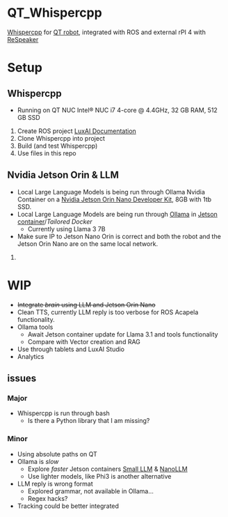 # QT_Whispercpp

[Whispercpp](https://github.com/ggerganov/whisper.cpp) for [QT robot](https://docs.luxai.com/docs/intro_code), integrated with ROS and external rPI 4 with [ReSpeaker](https://wiki.seeedstudio.com/ReSpeaker_4_Mic_Array_for_Raspberry_Pi/)

# Setup

## Whispercpp
- Running on QT NUC Intel® NUC  i7 4-core @ 4.4GHz, 32 GB RAM, 512 GB SSD

1. Create ROS project [LuxAI Documentation](https://docs.luxai.com/docs/tutorials/python/python_ros_project)
2. Clone Whispercpp into project
3. Build (and test Whispercpp)
4. Use files in this repo

## Nvidia Jetson Orin & LLM
- Local Large Language Models is being run through Ollama Nvidia Container on a [Nvidia Jetson Orin Nano Developer Kit](https://www.nvidia.com/en-us/autonomous-machines/embedded-systems/jetson-orin/), 8GB with 1tb SSD.
- Local Large Language Models are being run through [Ollama](https://github.com/ollama/ollama) in [Jetson container](https://www.jetson-ai-lab.com/tutorial_ollama.html)/*Tailored Docker*
    - Currently using Llama 3 7B
- Make sure IP to Jetson Nano Orin is correct and both the robot and the Jetson Orin Nano are on the same local network.

1. 

# WIP
- ~~Integrate *brain* using LLM and Jetson Orin Nano~~
- Clean TTS, currently LLM reply is too verbose for ROS Acapela functionality.
- Ollama tools
    - Await Jetson container update for Llama 3.1 and tools functionality
    - Compare with Vector creation and RAG
- Use through tablets and LuxAI Studio
- Analytics


## issues
### Major
- Whispercpp is run through bash
    - Is there a Python library that I am missing?
### Minor
- Using absolute paths on QT
- Ollama is *slow*
    - Explore *faster* Jetson containers [Small LLM](https://www.jetson-ai-lab.com/tutorial_slm.html) & [NanoLLM](https://www.jetson-ai-lab.com/tutorial_nano-llm.html)
    - Use lighter models, like Phi3 is another alternative
- LLM reply is wrong format
    - Explored grammar, not available in Ollama...
    - Regex hacks?
- Tracking could be better integrated
